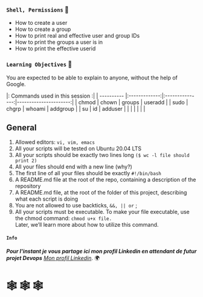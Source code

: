 ### `Shell, Permissions` :dart:

* How to create a user
* How to create a group
* How to print real and effective user and group IDs
* How to print the groups a user is in
* How to print the effective userid

### `Learning Objectives` :floppy_disk:

You are expected to be able to explain to anyone, without the help of Google.

|:                  Commands used in this session                     :|
| ---------- |:-------------:|:---------------:|----------------------:|
| chmod      | chown         | groups	        | useradd               |
| sudo       | chgrp         | whoami          | addgroup              |
| su         | id            | adduser         |                       |
|            |               |                 |                       |

## General

1. Allowed editors: `vi, vim, emacs`
2. All your scripts will be tested on Ubuntu 20.04 LTS
3. All your scripts should be exactly two lines long `($ wc -l file should print 2)`
4. All your files should end with a new line (why?)
5. The first line of all your files should be exactly `#!/bin/bash`
6. A README.md file at the root of the repo, containing a description of the repository
7. A README.md file, at the root of the folder of this project, describing what each script is doing
8. You are not allowed to use backticks, `&&, || or` ;
9. All your scripts must be executable. To make your file executable, use the chmod command: `chmod u+x file.`  
   Later, we’ll learn more about how to utilize this command.
   
   
#### `Info`

__*Pour l'instant je vous partage ici mon profil Linkedin en attendant de futur projet Devops*__ 
[*Mon profil Linkedin*](https://www.linkedin.com/feed/). :earth_africa:


#    :spider_web: :spider_web: :spider_web:
